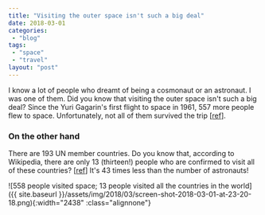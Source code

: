 ```yaml
---
title: "Visiting the outer space isn't such a big deal"
date: 2018-03-01
categories: 
 - "blog"
tags: 
 - "space"
 - "travel"
layout: "post"
---
```


I know a lot of people who dreamt of being a cosmonaut or an astronaut. I was one of them. Did you know that visiting the outer space isn't such a big deal? Since the Yuri Gagarin's first flight to space in 1961, 557 more people flew to space. Unfortunately, not all of them survived the trip [[ref](https://en.wikipedia.org/wiki/List_of_astronauts_by_first_flight)].

### On the other hand

There are 193 UN member countries. Do you know that, according to Wikipedia, there are only 13 (thirteen!) people who are confirmed to visit all of these countries? [[ref](https://en.wikipedia.org/wiki/List_of_people_by_number_of_countries_visited)] It's 43 times less than the number of astronauts!

![558 people visited space; 13 people visited all the countries in the world]({{ site.baseurl }}/assets/img/2018/03/screen-shot-2018-03-01-at-23-20-18.png){:width="2438" :class="alignnone"}
